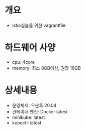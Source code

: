 # 개요
* istio실습을 위한 vagrantfile

# 하드웨어 사양
* cpu: 4core
* memory: 최소 8GB이상, 권장 16GB

# 상세내용
* 운영체제: 우분투 20.04
* 컨테이너 엔진: Docker latest
* minikube: latest
* kubectl: latest
